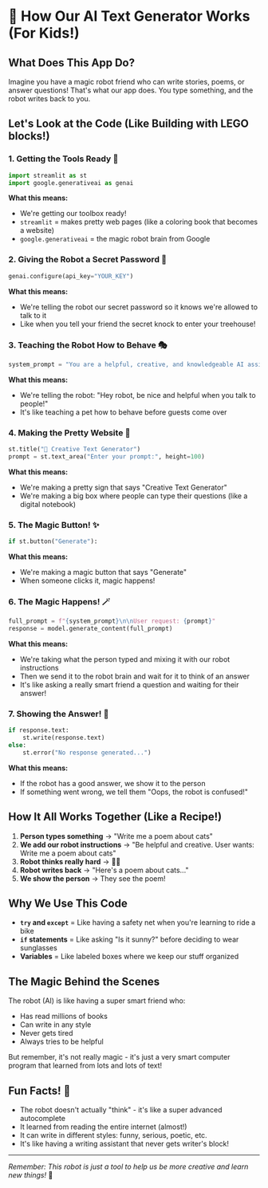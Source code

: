 # 🤖 How Our AI Text Generator Works (For Kids!)

## What Does This App Do?

Imagine you have a magic robot friend who can write stories, poems, or answer questions! That's what our app does. You type something, and the robot writes back to you.

## Let's Look at the Code (Like Building with LEGO blocks!)

### 1. Getting the Tools Ready 🧰

```python
import streamlit as st
import google.generativeai as genai
```

**What this means:**

- We're getting our toolbox ready!
- `streamlit` = makes pretty web pages (like a coloring book that becomes a website)
- `google.generativeai` = the magic robot brain from Google

### 2. Giving the Robot a Secret Password 🔑

```python
genai.configure(api_key="YOUR_KEY")
```

**What this means:**

- We're telling the robot our secret password so it knows we're allowed to talk to it
- Like when you tell your friend the secret knock to enter your treehouse!

### 3. Teaching the Robot How to Behave 🎭

```python
system_prompt = "You are a helpful, creative, and knowledgeable AI assistant..."
```

**What this means:**

- We're telling the robot: "Hey robot, be nice and helpful when you talk to people!"
- It's like teaching a pet how to behave before guests come over

### 4. Making the Pretty Website 🎨

```python
st.title("🎨 Creative Text Generator")
prompt = st.text_area("Enter your prompt:", height=100)
```

**What this means:**

- We're making a pretty sign that says "Creative Text Generator"
- We're making a big box where people can type their questions (like a digital notebook)

### 5. The Magic Button! ✨

```python
if st.button("Generate"):
```

**What this means:**

- We're making a magic button that says "Generate"
- When someone clicks it, magic happens!

### 6. The Magic Happens! 🪄

```python
full_prompt = f"{system_prompt}\n\nUser request: {prompt}"
response = model.generate_content(full_prompt)
```

**What this means:**

- We're taking what the person typed and mixing it with our robot instructions
- Then we send it to the robot brain and wait for it to think of an answer
- It's like asking a really smart friend a question and waiting for their answer!

### 7. Showing the Answer! 📝

```python
if response.text:
    st.write(response.text)
else:
    st.error("No response generated...")
```

**What this means:**

- If the robot has a good answer, we show it to the person
- If something went wrong, we tell them "Oops, the robot is confused!"

## How It All Works Together (Like a Recipe!)

1. **Person types something** → "Write me a poem about cats"
2. **We add our robot instructions** → "Be helpful and creative. User wants: Write me a poem about cats"
3. **Robot thinks really hard** → 🤔💭
4. **Robot writes back** → "Here's a poem about cats..."
5. **We show the person** → They see the poem!

## Why We Use This Code

- **`try` and `except`** = Like having a safety net when you're learning to ride a bike
- **`if` statements** = Like asking "Is it sunny?" before deciding to wear sunglasses
- **Variables** = Like labeled boxes where we keep our stuff organized

## The Magic Behind the Scenes

The robot (AI) is like having a super smart friend who:

- Has read millions of books
- Can write in any style
- Never gets tired
- Always tries to be helpful

But remember, it's not really magic - it's just a very smart computer program that learned from lots and lots of text!

## Fun Facts! 🎉

- The robot doesn't actually "think" - it's like a super advanced autocomplete
- It learned from reading the entire internet (almost!)
- It can write in different styles: funny, serious, poetic, etc.
- It's like having a writing assistant that never gets writer's block!

---

*Remember: This robot is just a tool to help us be more creative and learn new things!* 🌟
